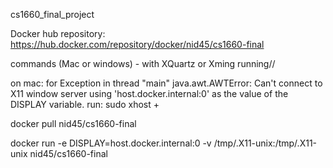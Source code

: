 cs1660_final_project

Docker hub repository:  https://hub.docker.com/repository/docker/nid45/cs1660-final

commands (Mac or windows) - with XQuartz or Xming running//

on mac: for Exception in thread "main" java.awt.AWTError: Can't connect to X11 window server using 'host.docker.internal:0' as the value of the DISPLAY variable. run: sudo xhost +

docker pull nid45/cs1660-final


docker run -e DISPLAY=host.docker.internal:0 -v /tmp/.X11-unix:/tmp/.X11-unix nid45/cs1660-final
